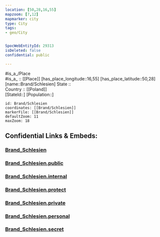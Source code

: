 ```yaml
---
location: [50,28,16,55] 
mapzoom: [7,12] 
mapmarker: city 
type: City
tags:
- geo/City


SpocWebEntityId: 29313
isDeleted: false
confidential: public

---
```

#is_a_/Place  
#is_a_ :: [[Place]] 
[has_place_longitude::16,55] 
[has_place_latitude::50,28] 
[name::Brand/Schlesien] 
State ::  
Country :: [[Poland]]  
[StateId::] 
[Population::] 



```leaflet
id: Brand/Schlesien
coordinates: [[Brand/Schlesien]] 
markerFile: [[Brand/Schlesien]] 
defaultZoom: 11 
maxZoom: 18
```


## Confidential Links & Embeds: 

### [Brand_Schlesien](/_Standards/Earth/Continent/Europe/Europe~East/Poland/City/Brand_Schlesien.md) 

### [Brand_Schlesien.public](/_public/Earth/Continent/Europe/Europe~East/Poland/City/Brand_Schlesien.public.md) 

### [Brand_Schlesien.internal](/_internal/Earth/Continent/Europe/Europe~East/Poland/City/Brand_Schlesien.internal.md) 

### [Brand_Schlesien.protect](/_protect/Earth/Continent/Europe/Europe~East/Poland/City/Brand_Schlesien.protect.md) 

### [Brand_Schlesien.private](/_private/Earth/Continent/Europe/Europe~East/Poland/City/Brand_Schlesien.private.md) 

### [Brand_Schlesien.personal](/_personal/Earth/Continent/Europe/Europe~East/Poland/City/Brand_Schlesien.personal.md) 

### [Brand_Schlesien.secret](/_secret/Earth/Continent/Europe/Europe~East/Poland/City/Brand_Schlesien.secret.md)

